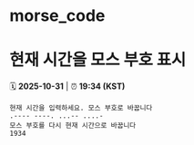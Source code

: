 # morse_code
# 현재 시간을 모스 부호 표시
<!-- MORSE_TIME_START -->
🗓️ **2025-10-31** | ⏰ **19:34 (KST)**

```
현재 시간을 입력하세요. 모스 부호로 바꿉니다
.---- ----. ...-- ....-
모스 부호를 다시 현재 시간으로 바꿉니다
1934
```
<!-- MORSE_TIME_END -->
